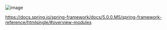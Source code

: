![image](https://user-images.githubusercontent.com/12959356/138732718-88d61d11-89f8-4c8b-a4b9-ca3e21f42e95.png)

https://docs.spring.io/spring-framework/docs/5.0.0.M5/spring-framework-reference/htmlsingle/#overview-modules
